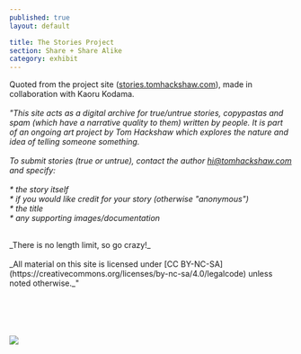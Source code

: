 ```yaml
---
published: true
layout: default

title: The Stories Project
section: Share + Share Alike
category: exhibit
---
```


Quoted from the project site (<a href="http://stories.tomhackshaw.com">stories.tomhackshaw.com</a>), made in collaboration with Kaoru Kodama.
<br>
<br>
  _"This site acts as a digital archive for true/untrue stories, copypastas and spam (which have a narrative quality to them) written by people. It is part of an ongoing art project by Tom Hackshaw which explores the nature and idea of telling someone something._ 
<br><br>
_To submit stories (true or untrue), contact the author hi@tomhackshaw.com and specify:_
<br><br>
_* the story itself_
<br>
_* if you would like credit for your story (otherwise "anonymous")_
<br>
_* the title_
<br>
_* any supporting images/documentation_

<br>
_There is no length limit, so go crazy!_
<br><br>
_All material on this site is licensed under [CC BY-NC-SA](https://creativecommons.org/licenses/by-nc-sa/4.0/legalcode) unless noted otherwise._"
<br><br>
<br><br>
<br><br>
<img src="https://i.imgur.com/RPTifjnl.jpg">
